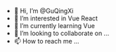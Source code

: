 - 👋 Hi, I’m @GuQingXi
- 👀 I’m interested in Vue React
- 🌱 I’m currently learning Vue
- 💞️ I’m looking to collaborate on ...
- 📫 How to reach me ...

<!---
GuQingXi/GuQingXi is a ✨ special ✨ repository because its `README.md` (this file) appears on your GitHub profile.
You can click the Preview link to take a look at your changes.
--->
